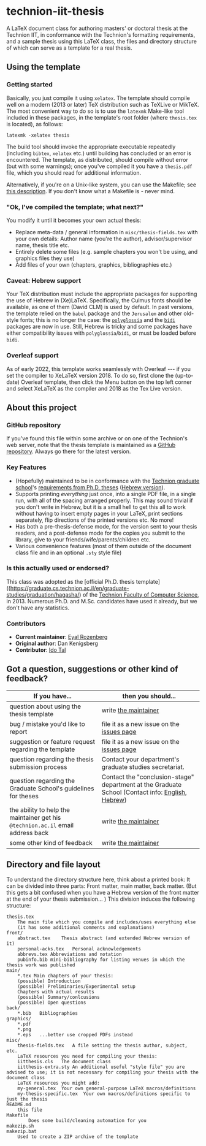 # technion-iit-thesis

A LaTeX document class for authoring masters' or doctoral thesis at the Technion IIT, in conformance with the Technion's formatting requirements, and a sample thesis using this LaTeX class, the files and directory structure of which can serve as a template for a real thesis.

## Using the template

### Getting started

Basically, you just compile it using `xelatex`. The template should compile well on a modern (2013 or later) TeX distribution such as TeXLive or MikTeX. The most convenient way to do so is to use the `latexmk` Make-like tool included in these packages, in the template's root folder (where `thesis.tex` is located), as follows:

    latexmk -xelatex thesis

The build tool should invoke the appropriate executable repeatedly (including `bibtex`, `xelatex` etc.) until building has concluded or an error is encountered. The template, as distributed, should compile without error (but with some warnings); once you've compiled it you have a `thesis.pdf` file, which you should read for additional information.

Alternatively, if you're on a Unix-like system, you can use the Makefile; see [this description](https://github.com/eyalroz/technion-iit-thesis/pull/19). If you don't know what a Makefile is - never mind.

### "Ok, I've compiled the template; what next?"

You modify it until it becomes your own actual thesis:

* Replace meta-data / general information in `misc/thesis-fields.tex` with your own details: Author name (you're the author), advisor/supervisor name, thesis title etc.
* Entirely delete some files (e.g. sample chapters you won't be using, and graphics files they use)
* Add files of your own (chapters, graphics, bibliographies etc.)

### Caveat: Hebrew support

Your TeX distribution must include the appropriate packages for supporting the use of Hebrew in (Xe)LaTeX. Specifically, the Culmus fonts should be available, as one of them (David CLM) is used by default. In past versions, the template relied on the `babel` package and the `Jerusalem` and other old-style fonts; this is no longer the case: the [`polyglossia`](http://ctan.org/pkg/polyglossia) and the  [`bidi`](http://ctan.org/pkg/bidi) packages are now in use. Still, Hebrew is tricky and some packages have either compatibility issues with `polyglossia`/`bidi`, or must be loaded before `bidi`.

### Overleaf support
As of early 2022, this template works seamlessly with Overleaf --- if you set the compiler to XeLaTeX version 2018.
To do so, first clone the (up-to-date) Overleaf template, then click the Menu button on the top left corner and select XeLaTeX as the compiler and 2018 as the Tex Live version.


## About this project

### GitHub repository

If you've found this file within some archive or on one of the Technion's web server, note that the thesis template is maintained as a [GitHub repository](https://github.com/eyalroz/technion-iit-thesis/). Always go there for the latest version.

### Key Features

- (Hopefully) maintained to be in conformance with the [Technion graduate school](http://www.graduate.technion.ac.il/eng)'s [requirements from Ph.D. theses](http://www.graduate.technion.ac.il/eng/FinalProcedures/Editing%20%20Submission%20of%20Thesis.htm) ([Hebrew version](http://www.graduate.technion.ac.il/Heb/Graduation/Thesis_editing.asp)).
- Supports printing _everything_ just once, into a single PDF file, in a single run, with all of the spacing arranged properly. This may sound trivial if you don't write in Hebrew, but it is a small hell to get this all to work without having to insert empty pages in your LaTeX, print sections separately, flip directions of the printed versions etc. No more!
- Has both a pre-thesis-defense mode, for the version sent to your thesis readers, and a post-defense mode for the copies you submit to the library, give to your friends/wife/parents/children etc.
- Various convenience features (most of them outside of the document class file and in an optional `.sty` style file)

### Is this actually used or endorsed?

This class was adopted as the [official Ph.D. thesis template]((https://graduate.cs.technion.ac.il/en/graduate-studies/graduation/hagasha/) of the [Technion Faculty of Computer Science](http://www.cs.technion.ac.il/), in 2013. Numerous Ph.D. and M.Sc. candidates have used it already, but we don't have any statistics.

### Contributors

* **Current maintainer**: [Eyal Rozenberg](mailto:eyalroz1@gmx.com)
* **Original author**: Dan Kenigsberg
* **Contributor**: [Ido Tal](mailto:idotal@ee.technion.ac.il)


## Got a question, suggestions or other kind of feedback?

| **If you have...**                                               | **then you should...**                                                                                                                                                                                                            |
|------------------------------------------------------------------|-----------------------------------------------------------------------------------------------------------------------------------------------------------------------------------------------------------------------------------|
| question about using the thesis template                         | write [the maintainer](mailto:eyalroz1@gmx.com)                                                                                                                                                                             |
| bug / mistake you'd like to report                               | file it as a new issue on the [issues page](https://github.com/eyalroz/technion-iit-thesis/issues)                                                                                                                                |
| suggestion or feature request regarding the template             | file it as a new issue on the [issues page](https://github.com/eyalroz/technion-iit-thesis/issues)                                                                                                                                |
| question regarding the thesis submission process                     | Contact your department's graduate studies secretariat.                                                          |
| question regarding the Graduate School's guidelines for theses | Contact the "conclusion-stage" department at the Graduate School (Contact info: [English](http://www.graduate.technion.ac.il/Eng/General_info/Contact_us.asp), [Hebrew](http://www.graduate.technion.ac.il/Heb/General/Contact_us.asp)) |
| the ability to help the maintainer get his `@technion.ac.il` email address back | write [the maintainer](mailto:eyalroz1@gmx.com)                                                                                                                                                                             |
| some other kind of feedback                                      | write [the maintainer](mailto:eyalroz1@gmx.com)                                                                                                                                                                             |

## Directory and file layout

To understand the directory structure here, think about a printed book: It can be divided into three parts: Front matter, main matter, back matter. (But this gets a bit confused when you have a Hebrew version of the front matter at the end of your thesis submission... ) This division induces the following structure:

```
thesis.tex
	The main file which you compile and includes/uses everything else
	(it has some additional comments and explanations)
front/
	abstract.tex	Thesis abstract (and extended Hebrew version of it)
	personal-acks.tex	Personal acknowledgements
	abbrevs.tex	Abbreviations and notation
	pubinfo.bib	mini-bibliography for listing venues in which the thesis work was published
main/
	*.tex Main chapters of your thesis:
	(possible) Introduction
	(possible) Preliminaries/Experimental setup
	Chapters with actual results
	(possible) Summary/conlcusions
	(possible) Open questions
back/
	*.bib	Bibliographies
graphics/
	*.pdf	
	*.png
	*.eps	...better use cropped PDFs instead
misc/
	thesis-fields.tex	A file setting the thesis author, subject, etc.
	LaTeX resources you need for compiling your thesis:
	iitthesis.cls	The document class 
	iitthesis-extra.sty	An additional useful "style file" you are advised to use; it is not necessary for compiling your thesis with the document class
	LaTeX resources you might add:
	my-general.tex	Your own general-purpose LaTeX macros/definitions
	my-thesis-specific.tex	Your own macros/definitions specific to just the thesis
README.md	
	this file
Makefile
        Does some build/cleaning automation for you
makezip.sh
makezip.bat
	Used to create a ZIP archive of the template
```

